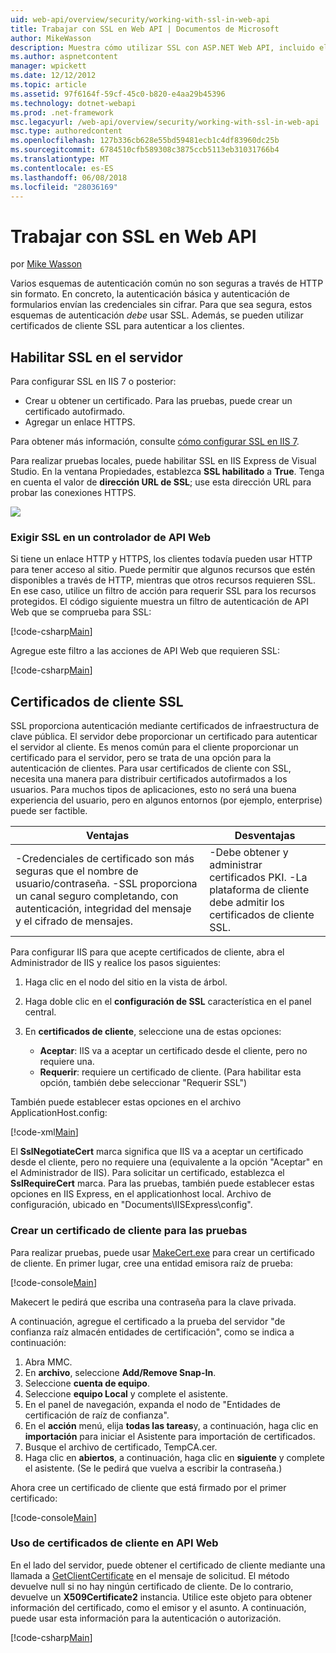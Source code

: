 ```yaml
---
uid: web-api/overview/security/working-with-ssl-in-web-api
title: Trabajar con SSL en Web API | Documentos de Microsoft
author: MikeWasson
description: Muestra cómo utilizar SSL con ASP.NET Web API, incluido el uso de certificados de cliente SSL.
ms.author: aspnetcontent
manager: wpickett
ms.date: 12/12/2012
ms.topic: article
ms.assetid: 97f6164f-59cf-45c0-b820-e4aa29b45396
ms.technology: dotnet-webapi
ms.prod: .net-framework
msc.legacyurl: /web-api/overview/security/working-with-ssl-in-web-api
msc.type: authoredcontent
ms.openlocfilehash: 127b336cb628e55bd59481ecb1c4df83960dc25b
ms.sourcegitcommit: 6784510cfb589308c3875ccb5113eb31031766b4
ms.translationtype: MT
ms.contentlocale: es-ES
ms.lasthandoff: 06/08/2018
ms.locfileid: "28036169"
---
```

<a name="working-with-ssl-in-web-api"></a>Trabajar con SSL en Web API
====================
por [Mike Wasson](https://github.com/MikeWasson)

Varios esquemas de autenticación común no son seguras a través de HTTP sin formato. En concreto, la autenticación básica y autenticación de formularios envían las credenciales sin cifrar. Para que sea segura, estos esquemas de autenticación *debe* usar SSL. Además, se pueden utilizar certificados de cliente SSL para autenticar a los clientes.

## <a name="enabling-ssl-on-the-server"></a>Habilitar SSL en el servidor

Para configurar SSL en IIS 7 o posterior:

- Crear u obtener un certificado. Para las pruebas, puede crear un certificado autofirmado.
- Agregar un enlace HTTPS.

Para obtener más información, consulte [cómo configurar SSL en IIS 7](https://www.iis.net/learn/manage/configuring-security/how-to-set-up-ssl-on-iis).

Para realizar pruebas locales, puede habilitar SSL en IIS Express de Visual Studio. En la ventana Propiedades, establezca **SSL habilitado** a **True**. Tenga en cuenta el valor de **dirección URL de SSL**; use esta dirección URL para probar las conexiones HTTPS.

![](working-with-ssl-in-web-api/_static/image1.png)

### <a name="enforcing-ssl-in-a-web-api-controller"></a>Exigir SSL en un controlador de API Web

Si tiene un enlace HTTP y HTTPS, los clientes todavía pueden usar HTTP para tener acceso al sitio. Puede permitir que algunos recursos que estén disponibles a través de HTTP, mientras que otros recursos requieren SSL. En ese caso, utilice un filtro de acción para requerir SSL para los recursos protegidos. El código siguiente muestra un filtro de autenticación de API Web que se comprueba para SSL:

[!code-csharp[Main](working-with-ssl-in-web-api/samples/sample1.cs)]

Agregue este filtro a las acciones de API Web que requieren SSL:

[!code-csharp[Main](working-with-ssl-in-web-api/samples/sample2.cs)]

## <a name="ssl-client-certificates"></a>Certificados de cliente SSL

SSL proporciona autenticación mediante certificados de infraestructura de clave pública. El servidor debe proporcionar un certificado para autenticar el servidor al cliente. Es menos común para el cliente proporcionar un certificado para el servidor, pero se trata de una opción para la autenticación de clientes. Para usar certificados de cliente con SSL, necesita una manera para distribuir certificados autofirmados a los usuarios. Para muchos tipos de aplicaciones, esto no será una buena experiencia del usuario, pero en algunos entornos (por ejemplo, enterprise) puede ser factible.

| Ventajas | Desventajas |
| --- | --- |
| -Credenciales de certificado son más seguras que el nombre de usuario/contraseña. -SSL proporciona un canal seguro completando, con autenticación, integridad del mensaje y el cifrado de mensajes. | -Debe obtener y administrar certificados PKI. -La plataforma de cliente debe admitir los certificados de cliente SSL. |

Para configurar IIS para que acepte certificados de cliente, abra el Administrador de IIS y realice los pasos siguientes:

1. Haga clic en el nodo del sitio en la vista de árbol.
2. Haga doble clic en el **configuración de SSL** característica en el panel central.
3. En **certificados de cliente**, seleccione una de estas opciones: 

    - **Aceptar**: IIS va a aceptar un certificado desde el cliente, pero no requiere una.
    - **Requerir**: requiere un certificado de cliente. (Para habilitar esta opción, también debe seleccionar "Requerir SSL")

También puede establecer estas opciones en el archivo ApplicationHost.config:

[!code-xml[Main](working-with-ssl-in-web-api/samples/sample3.xml)]

El **SslNegotiateCert** marca significa que IIS va a aceptar un certificado desde el cliente, pero no requiere una (equivalente a la opción "Aceptar" en el Administrador de IIS). Para solicitar un certificado, establezca el **SslRequireCert** marca. Para las pruebas, también puede establecer estas opciones en IIS Express, en el applicationhost local. Archivo de configuración, ubicado en "Documents\IISExpress\config".

### <a name="creating-a-client-certificate-for-testing"></a>Crear un certificado de cliente para las pruebas

Para realizar pruebas, puede usar [MakeCert.exe](https://msdn.microsoft.com/library/bfsktky3.aspx) para crear un certificado de cliente. En primer lugar, cree una entidad emisora raíz de prueba:

[!code-console[Main](working-with-ssl-in-web-api/samples/sample4.cmd)]

Makecert le pedirá que escriba una contraseña para la clave privada.

A continuación, agregue el certificado a la prueba del servidor "de confianza raíz almacén entidades de certificación", como se indica a continuación:

1. Abra MMC.
2. En **archivo**, seleccione **Add/Remove Snap-In**.
3. Seleccione **cuenta de equipo**.
4. Seleccione **equipo Local** y complete el asistente.
5. En el panel de navegación, expanda el nodo de "Entidades de certificación de raíz de confianza".
6. En el **acción** menú, elija **todas las tareas**y, a continuación, haga clic en **importación** para iniciar el Asistente para importación de certificados.
7. Busque el archivo de certificado, TempCA.cer.
8. Haga clic en **abiertos**, a continuación, haga clic en **siguiente** y complete el asistente. (Se le pedirá que vuelva a escribir la contraseña.)

Ahora cree un certificado de cliente que está firmado por el primer certificado:

[!code-console[Main](working-with-ssl-in-web-api/samples/sample5.cmd)]

### <a name="using-client-certificates-in-web-api"></a>Uso de certificados de cliente en API Web

En el lado del servidor, puede obtener el certificado de cliente mediante una llamada a [GetClientCertificate](https://msdn.microsoft.com/library/system.net.http.httprequestmessageextensions.getclientcertificate.aspx) en el mensaje de solicitud. El método devuelve null si no hay ningún certificado de cliente. De lo contrario, devuelve un **X509Certificate2** instancia. Utilice este objeto para obtener información del certificado, como el emisor y el asunto. A continuación, puede usar esta información para la autenticación o autorización.

[!code-csharp[Main](working-with-ssl-in-web-api/samples/sample6.cs)]
